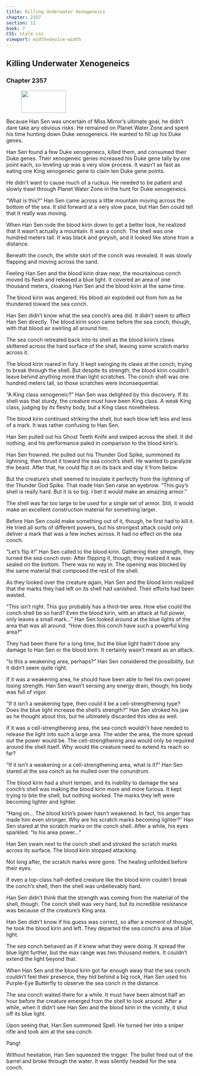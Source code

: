 ```yaml
---
title: Killing Underwater Xenogeneics
chapter: 2357
section: 11
book: 7
CSS: style.css
viewport: width=device-width
---
```


## Killing Underwater Xenogeneics

### Chapter 2357

<figure>
	<img src="../Images/gem.gif" alt="" id="gem" width="120" height="60" />
</figure>

Because Han Sen was uncertain of Miss Mirror’s ultimate goal, he didn’t dare take any obvious risks. He remained on Planet Water Zone and spent his time hunting down Duke xenogeneics. He wanted to fill up his Duke genes.

Han Sen found a few Duke xenogeneics, killed them, and consumed their Duke genes. Their xenogeneic genes increased his Duke gene tally by one point each, so leveling up was a very slow process. It wasn’t as fast as eating one King xenogeneic gene to claim ten Duke gene points.

He didn’t want to cause much of a ruckus. He needed to be patient and slowly trawl through Planet Water Zone in the hunt for Duke xenogeneics.

“What is this?” Han Sen came across a little mountain moving across the bottom of the sea. It slid forward at a very slow pace, but Han Sen could tell that it really was moving.

When Han Sen rode the blood kirin down to get a better look, he realized that it wasn’t actually a mountain. It was a conch. The shell was one hundred meters tall. It was black and greyish, and it looked like stone from a distance.

Beneath the conch, the white skirt of the conch was revealed. It was slowly flapping and moving across the sand.

Feeling Han Sen and the blood kirin draw near, the mountainous conch moved its flesh and released a blue light. It covered an area of one thousand meters, cloaking Han Sen and the blood kirin at the same time.

The blood kirin was angered. His blood air exploded out from him as he thundered toward the sea conch.

Han Sen didn’t know what the sea conch’s area did. It didn’t seem to affect Han Sen directly. The blood kirin soon came before the sea conch, though, with that blood air swirling all around him.

The sea conch retreated back into its shell as the blood kirin’s claws skittered across the hard surface of the shell, leaving some scratch marks across it.

The blood kirin roared in fury. It kept swinging its claws at the conch, trying to break through the shell. But despite its strength, the blood kirin couldn’t leave behind anything more than light scratches. The conch shell was one hundred meters tall, so those scratches were inconsequential.

“A King class xenogeneic?” Han Sen was delighted by this discovery. If its shell was that sturdy, the creature must have been King class. A weak King class, judging by its fleshy body, but a King class nonetheless.

The blood kirin continued striking the shell, but each blow left less and less of a mark. It was rather confusing to Han Sen.

Han Sen pulled out his Ghost Teeth Knife and swiped across the shell. It did nothing, and his performance paled in comparison to the blood kirin’s.

Han Sen frowned. He pulled out his Thunder God Spike, summoned its lightning, then thrust it toward the sea conch’s shell. He wanted to paralyze the beast. After that, he could flip it on its back and slay it from below.

But the creature’s shell seemed to insulate it perfectly from the lightning of the Thunder God Spike. That made Han Sen raise an eyebrow. “This guy’s shell is really hard. But it is so big. I bet it would make an amazing armor.”

The shell was far too large to be used for a single set of armor. Still, it would make an excellent construction material for something larger.

Before Han Sen could make something out of it, though, he first had to kill it. He tried all sorts of different powers, but his strongest attack could only deliver a mark that was a few inches across. It had no effect on the sea conch.

“Let’s flip it!” Han Sen called to the blood kirin. Gathering their strength, they turned the sea conch over. After flipping it, though, they realized it was sealed on the bottom. There was no way in. The opening was blocked by the same material that composed the rest of the shell.

As they looked over the creature again, Han Sen and the blood kirin realized that the marks they had left on its shell had vanished. Their efforts had been wasted.

“This isn’t right. This guy probably has a third-tier area. How else could the conch shell be so hard? Even the blood kirin, with an attack at full power, only leaves a small mark…” Han Sen looked around at the blue lights of the area that was all around. “How does this conch have such a powerful king area?”

They had been there for a long time, but the blue light hadn’t done any damage to Han Sen or the blood kirin. It certainly wasn’t meant as an attack.

“Is this a weakening area, perhaps?” Han Sen considered the possibility, but it didn’t seem quite right.

If it was a weakening area, he should have been able to feel his own power losing strength. Han Sen wasn’t sensing any energy drain, though; his body was full of vigor.

“If it isn’t a weakening type, then could it be a cell-strengthening type? Does the blue light increase the shell’s strength?” Han Sen stroked his jaw as he thought about this, but he ultimately discarded this idea as well.

If it was a cell-strengthening area, the sea conch wouldn’t have needed to release the light into such a large area. The wider the area, the more spread out the power would be. The cell-strengthening area would only be required around the shell itself. Why would the creature need to extend its reach so far?

“If it isn’t a weakening or a cell-strengthening area, what is it?” Han Sen stared at the sea conch as he mulled over the conundrum.

The blood kirin had a short temper, and its inability to damage the sea conch’s shell was making the blood kirin more and more furious. It kept trying to bite the shell, but nothing worked. The marks they left were becoming lighter and lighter.

“Hang on… The blood kirin’s power hasn’t weakened. In fact, his anger has made him even stronger. Why are his scratch marks becoming lighter?” Han Sen stared at the scratch marks on the conch shell. After a while, his eyes sparkled. “Is his area power…”

Han Sen swam next to the conch shell and stroked the scratch marks across its surface. The blood kirin stopped attacking.

Not long after, the scratch marks were gone. The healing unfolded before their eyes.

If even a top-class half-deified creature like the blood kirin couldn’t break the conch’s shell, then the shell was unbelievably hard.

Han Sen didn’t think that the strength was coming from the material of the shell, though. The conch shell was very hard, but its incredible resistance was because of the creature’s King area.

Han Sen didn’t know if his guess was correct, so after a moment of thought, he took the blood kirin and left. They departed the sea conch’s area of blue light.

The sea conch behaved as if it knew what they were doing. It spread the blue light further, but the max range was two thousand meters. It couldn’t extend the light beyond that.

When Han Sen and the blood kirin got far enough away that the sea conch couldn’t feel their presence, they hid behind a big rock, Han Sen used his Purple-Eye Butterfly to observe the sea conch in the distance.

The sea conch waited there for a while. It must have been almost half an hour before the creature emerged from the shell to look around. After a while, when it didn’t see Han Sen and the blood kirin in the vicinity, it shut off its blue light.

Upon seeing that, Han Sen summoned Spell. He turned her into a sniper rifle and took aim at the sea conch.

Pang!

Without hesitation, Han Sen squeezed the trigger. The bullet fired out of the barrel and broke through the water. It was silently headed for the sea conch.